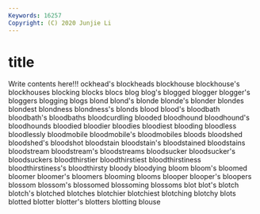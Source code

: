 ```yaml
---
Keywords: 16257
Copyright: (C) 2020 Junjie Li
---
```


# title

Write contents here!!!
ockhead's 
blockheads 
blockhouse 
blockhouse's
blockhouses 
blocking 
blocks 
blocs 
blog 
blog's 
blogged 
blogger 
blogger's 
bloggers
blogging 
blogs 
blond 
blond's 
blonde 
blonde's 
blonder 
blondes 
blondest 
blondness
blondness's 
blonds 
blood 
blood's 
bloodbath 
bloodbath's 
bloodbaths 
bloodcurdling 
blooded 
bloodhound
bloodhound's 
bloodhounds 
bloodied 
bloodier 
bloodies 
bloodiest 
blooding 
bloodless 
bloodlessly 
bloodmobile
bloodmobile's 
bloodmobiles 
bloods 
bloodshed 
bloodshed's 
bloodshot 
bloodstain 
bloodstain's 
bloodstained 
bloodstains
bloodstream 
bloodstream's 
bloodstreams 
bloodsucker 
bloodsucker's 
bloodsuckers 
bloodthirstier 
bloodthirstiest 
bloodthirstiness 
bloodthirstiness's
bloodthirsty 
bloody 
bloodying 
bloom 
bloom's 
bloomed 
bloomer 
bloomer's 
bloomers 
blooming
blooms 
blooper 
blooper's 
bloopers 
blossom 
blossom's 
blossomed 
blossoming 
blossoms 
blot
blot's 
blotch 
blotch's 
blotched 
blotches 
blotchier 
blotchiest 
blotching 
blotchy 
blots
blotted 
blotter 
blotter's 
blotters 
blotting 
blouse 

